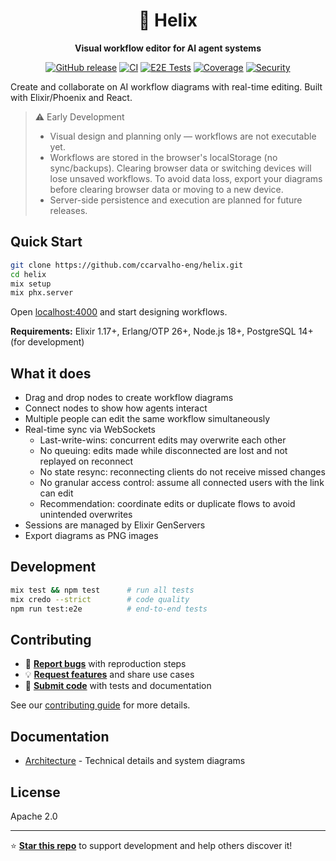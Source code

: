 <div align="center">

# 🧬 Helix

**Visual workflow editor for AI agent systems**

[![GitHub release](https://img.shields.io/github/v/release/ccarvalho-eng/helix?style=flat-square)](https://github.com/ccarvalho-eng/helix/releases)
[![CI](https://img.shields.io/github/actions/workflow/status/ccarvalho-eng/helix/ci.yml?style=flat-square&logo=github-actions)](https://github.com/ccarvalho-eng/helix/actions)
[![E2E Tests](https://img.shields.io/github/actions/workflow/status/ccarvalho-eng/helix/nightly-e2e-tests.yml?style=flat-square&logo=playwright&label=E2E)](https://github.com/ccarvalho-eng/helix/actions)
[![Coverage](https://img.shields.io/codecov/c/github/ccarvalho-eng/helix?style=flat-square)](https://codecov.io/gh/ccarvalho-eng/helix)
[![Security](https://img.shields.io/github/actions/workflow/status/ccarvalho-eng/helix/security.yml?style=flat-square&label=Security)](https://github.com/ccarvalho-eng/helix/actions)

</div>

Create and collaborate on AI workflow diagrams with real-time editing. Built with Elixir/Phoenix and React.

> ⚠️ Early Development
>
> - Visual design and planning only — workflows are not executable yet.
> - Workflows are stored in the browser's localStorage (no sync/backups). Clearing browser data or switching devices will lose unsaved workflows. To avoid data loss, export your diagrams before clearing browser data or moving to a new device.
> - Server-side persistence and execution are planned for future releases.

## Quick Start

```bash
git clone https://github.com/ccarvalho-eng/helix.git
cd helix
mix setup
mix phx.server
```

Open [localhost:4000](http://localhost:4000) and start designing workflows.

**Requirements:** Elixir 1.17+, Erlang/OTP 26+, Node.js 18+, PostgreSQL 14+ (for development)

## What it does

- Drag and drop nodes to create workflow diagrams
- Connect nodes to show how agents interact
- Multiple people can edit the same workflow simultaneously
- Real-time sync via WebSockets
  - Last-write-wins: concurrent edits may overwrite each other
  - No queuing: edits made while disconnected are lost and not replayed on reconnect
  - No state resync: reconnecting clients do not receive missed changes
  - No granular access control: assume all connected users with the link can edit
  - Recommendation: coordinate edits or duplicate flows to avoid unintended overwrites
- Sessions are managed by Elixir GenServers
- Export diagrams as PNG images

## Development

```bash
mix test && npm test      # run all tests
mix credo --strict        # code quality
npm run test:e2e          # end-to-end tests
```

## Contributing

- 🐛 **[Report bugs](https://github.com/ccarvalho-eng/helix/issues)** with reproduction steps
- 💡 **[Request features](https://github.com/ccarvalho-eng/helix/discussions)** and share use cases
- 🔧 **[Submit code](https://github.com/ccarvalho-eng/helix/pulls)** with tests and documentation

See our [contributing guide](CONTRIBUTING.md) for more details.

## Documentation

- [Architecture](docs/architecture.md) - Technical details and system diagrams

## License

Apache 2.0

---

⭐ **[Star this repo](https://github.com/ccarvalho-eng/helix)** to support development and help others discover it!
